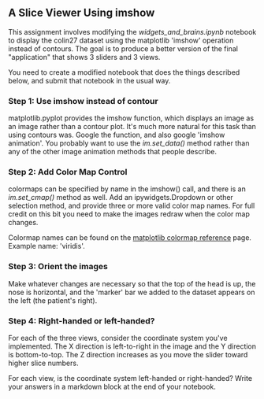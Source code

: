 ## A Slice Viewer Using imshow

This assignment involves modifying the *widgets_and_brains.ipynb*
notebook to display the colin27 dataset using the matplotlib 'imshow'
operation instead of contours.  The goal is to produce a better version of the final "application" that shows 3 sliders and 3 views.

You need to create a modified notebook that does the things described
below, and submit that notebook in the usual way.


### Step 1: Use imshow instead of contour

matplotlib.pyplot provides the imshow function, which displays an
image as an image rather than a contour plot.  It's much more natural
for this task than using contours was.  Google the function, and also
google 'imshow animation'.  You probably want to use the
*im.set_data()* method rather than any of the other image animation
methods that people describe.


### Step 2: Add Color Map Control

colormaps can be specified by name in the imshow() call, and there is an *im.set_cmap()* method as well.  Add an ipywidgets.Dropdown or other selection method, and provide three or more valid color map names.  For full credit on this bit you need to make the images redraw when the color map changes.

Colormap names can be found on the [matplotlib colormap
reference](https://matplotlib.org/stable/gallery/color/colormap_reference.html)
page.  Example name: 'viridis'.


### Step 3: Orient the images

Make whatever changes are necessary so that the top of the head is up,
the nose is horizontal, and the 'marker' bar we added to the dataset
appears on the left (the patient's right).


### Step 4: Right-handed or left-handed?

For each of the three views, consider the coordinate system you've
implemented.  The X direction is left-to-right in the image and the Y
direction is bottom-to-top.  The Z direction increases as you move the
slider toward higher slice numbers.

For each view, is the coordinate system left-handed or right-handed?
Write your answers in a markdown block at the end of your notebook.
